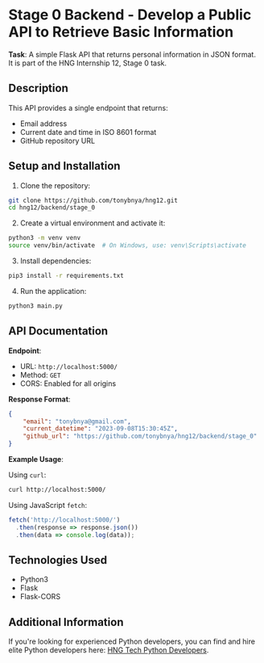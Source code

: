 # Stage 0 Backend - Develop a Public API to Retrieve Basic Information

**Task**:
A simple Flask API that returns personal information in JSON format. It is part of the HNG Internship 12, Stage 0 task.

## Description

This API provides a single endpoint that returns:

- Email address
- Current date and time in ISO 8601 format
- GitHub repository URL

## Setup and Installation

1. Clone the repository:

```bash
git clone https://github.com/tonybnya/hng12.git
cd hng12/backend/stage_0
```

2. Create a virtual environment and activate it:

```bash
python3 -m venv venv
source venv/bin/activate  # On Windows, use: venv\Scripts\activate
```

3. Install dependencies:

```bash
pip3 install -r requirements.txt
```

4. Run the application:

```bash
python3 main.py
```

## API Documentation

**Endpoint**:

- URL: `http://localhost:5000/`
- Method: `GET`
- CORS: Enabled for all origins

**Response Format**:

```json
{
    "email": "tonybnya@gmail.com",
    "current_datetime": "2023-09-08T15:30:45Z",
    "github_url": "https://github.com/tonybnya/hng12/backend/stage_0"
}
```

**Example Usage**:

Using `curl`:

```bash
curl http://localhost:5000/
```

Using JavaScript `fetch`:

```javascript
fetch('http://localhost:5000/')
  .then(response => response.json())
  .then(data => console.log(data));
```

## Technologies Used

- Python3
- Flask
- Flask-CORS

## Additional Information

If you're looking for experienced Python developers, you can find and hire elite Python developers here: [HNG Tech Python Developers](https://hng.tech/hire/python-developers).
